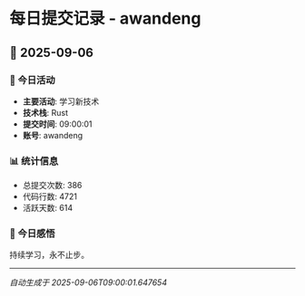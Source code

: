 # 每日提交记录 - awandeng

## 📅 2025-09-06

### 🎯 今日活动
- **主要活动**: 学习新技术
- **技术栈**: Rust
- **提交时间**: 09:00:01
- **账号**: awandeng

### 📊 统计信息
- 总提交次数: 386
- 代码行数: 4721
- 活跃天数: 614

### 💭 今日感悟
持续学习，永不止步。

---
*自动生成于 2025-09-06T09:00:01.647654*
